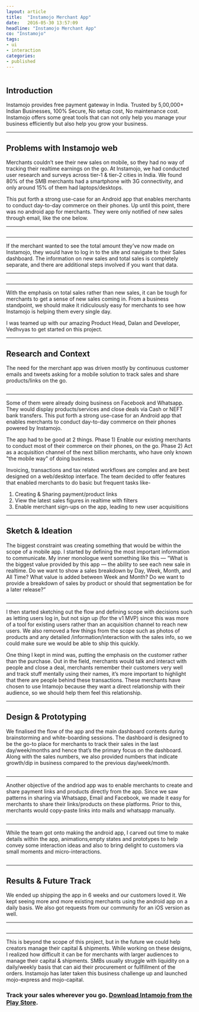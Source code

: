 ```yaml
---
layout: article
title:  "Instamojo Merchant App"
date:   2016-05-30 13:57:09
headline: "Instamojo Merchant App"
co: "Instamojo"
tags:
- ui
- interaction
categories:
- published
---
```



<figure>
<img class="lazy" data-original="{{edchao.github.io}}/assets/gif_dropbox.gif" />
</figure>

<!--more-->


## Introduction

Instamojo provides free payment gateway in India. Trusted by 5,00,000+ Indian Businesses, 100% Secure, No setup cost, No maintenance cost. Instamojo offers some great tools that can not only help you manage your business efficiently but also help you grow your business.

---

## Problems with Instamojo web


Merchants couldn’t see their new sales on mobile, so they had no way of tracking their realtime earnings on the go. At Instamojo, we had conducted user research and surveys across tier-1 & tier-2 cities in India. We found 80% of the SMB merchants had a smartphone with 3G connectivity, and only around 15% of them had laptops/desktops. 

This put forth a strong use-case for an Android app that enables merchants to conduct day-to-day commerce on their phones. Up until this point, there was no android app for merchants. They were only notified of new sales through email, like the one below.

---

<figure>
<img class="lazy" data-original="{{edchao.github.io}}/assets/img_dbxmobile_cover.jpg" />
</figure>

---

If the merchant wanted to see the total amount they’ve now made on Instamojo, they would have to log in to the site and navigate to their Sales dashboard. The information on new sales and total sales is completely separate, and there are additional steps involved if you want that data.

---

<figure>
<img class="lazy" data-original="{{edchao.github.io}}/assets/img_dbxmobile_cover.jpg" />
</figure>

---

With the emphasis on total sales rather than new sales, it can be tough for merchants to get a sense of new sales coming in. From a business standpoint, we should make it ridiculously easy for merchants to see how Instamojo is helping them every single day. 

I was teamed up with our amazing Product Head, Dalan and Developer, Vedhvyas to get started on this project.

---
## Research and Context

The need for the merchant app was driven mostly by continuous customer emails and tweets asking for a mobile solution to track sales and share products/links on the go.

<figure>
<img class="lazy" data-original="{{edchao.github.io}}/assets/img_dbxmobile_cover.jpg" />
</figure>

---

Some of them were already doing business on Facebook and Whatsapp. They would display products/services and close deals via Cash or NEFT bank transfers. This put forth a strong use-case for an Android app that enables merchants to conduct day-to-day commerce on their phones powered by Instamojo.

The app had to be good at 2 things. 
Phase 1) Enable our existing merchants to conduct most of their commerce on their phones, on the go.
Phase 2) Act as a acquisition channel of the next billion merchants, who have only known "the mobile way" of doing business.

Invoicing, transactions and tax related workflows are complex and are best designed on a web/desktop interface. The team decided to offer features that enabled merchants to do basic but frequent tasks like-
1) Creating & Sharing payment/product links
2) View the latest sales figures in realtime with filters
3) Enable merchant sign-ups on the app, leading to new user acquisitions

---
## Sketch & Ideation

The biggest constraint was creating something that would be within the scope of a mobile app. I started by defining the most important information to communicate. My inner monologue went something like this — “What is the biggest value provided by this app — the ability to see each new sale in realtime. Do we want to show a sales breakdown by Day, Week, Month, and All Time? What value is added between Week and Month? Do we want to provide a breakdown of sales by product or should that segmentation be for a later release?”

<figure>
<img class="lazy" data-original="{{edchao.github.io}}/assets/img_dbxmobile_cover.jpg" />
</figure>

---

I then started sketching out the flow and defining scope with decisions such as letting users log in, but not sign up (for the v1 MVP) since this was more of a tool for existing users rather than an acquisition channel to reach new users. We also removed a few things from the scope such as photos of products and any detailed /information/interaction with the sales info, so we could make sure we would be able to ship this quickly.

One thing I kept in mind was, putting the emphasis on the customer rather than the purchase. Out in the field, merchants would talk and interact with people and close a deal, merchants remember their customers very well and track stuff mentally using their names, it’s more important to highlight that there are people behind these transactions. These merchants have chosen to use Intamojo because they want a direct relationship with their audience, so we should help them feel this relationship.

---
## Design & Prototyping

We finalised the flow of the app and the main dashboard contents during brainstorming and white-boarding sessions. The dashboard is designed to be the go-to place for merchants to track their sales in the last day/week/months and hence that’s the primary focus on the dashboard. Along with the sales numbers, we also provided numbers that indicate growth/dip in business compared to the previous day/week/month.  

<figure>
<img class="lazy" data-original="{{edchao.github.io}}/assets/img_dbxmobile_cover.jpg" />
</figure>

---

Another objective of the andriod app was to enable merchants to create and share payment links and products directly from the app. Since we saw patterns in sharing via Whatsapp, Email and Facebook, we made it easy for merchants to share their links/products on these platforms. Prior to this, merchants would copy-paste links into mails and whatsapp manually.

<figure>
<img class="lazy" data-original="{{edchao.github.io}}/assets/img_dbxmobile_cover.jpg" />
</figure>

---

While the team got onto making the android app, I carved out time to make details within the app, animations,empty states and prototypes to help convey some interaction ideas and also to bring delight to customers via small moments and micro-interactions.



<figure>
<img class="lazy" data-original="{{edchao.github.io}}/assets/img_dbxmobile_cover.jpg" />
</figure>

---

## Results & Future Track

We ended up shipping the app in 6 weeks and our customers loved it. We kept seeing more and more existing merchants using the android app on a daily basis. We also got requests from our community for an iOS version as well.

---

<figure>
<img class="lazy" data-original="{{edchao.github.io}}/assets/img_dbxmobile_cover.jpg" />
</figure>

---

This is beyond the scope of this project, but in the future we could help creators manage their capital & shipments. While working on these designs, I realized how difficult it can be for merchants with larger audiences to manage their capital & shipments. SMBs usually struggle with liquidity on a daily/weekly basis that can aid their procurement or fullfillment of the orders. Instamojo has later taken this business challenge up and launched mojo-express and mojo-capital.

### Track your sales wherever you go. <a href="https://play.google.com/store/apps/details?id=com.instamojo.app&hl=en_IN">Download Intamojo from the Play Store</a>.
